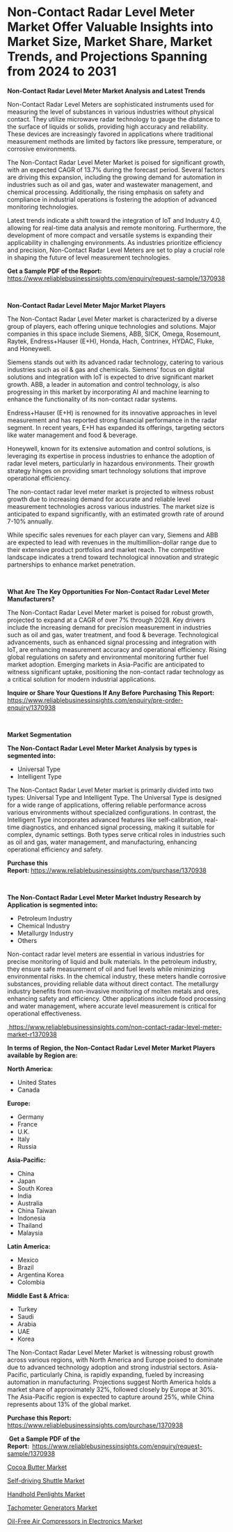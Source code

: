 <p><h1>Non-Contact Radar Level Meter Market Offer Valuable Insights into Market Size, Market Share, Market Trends, and Projections Spanning from 2024 to 2031</h1></p><p><strong>Non-Contact Radar Level Meter Market Analysis and Latest Trends</strong></p>
<p><p>Non-Contact Radar Level Meters are sophisticated instruments used for measuring the level of substances in various industries without physical contact. They utilize microwave radar technology to gauge the distance to the surface of liquids or solids, providing high accuracy and reliability. These devices are increasingly favored in applications where traditional measurement methods are limited by factors like pressure, temperature, or corrosive environments.</p><p>The Non-Contact Radar Level Meter Market is poised for significant growth, with an expected CAGR of 13.7% during the forecast period. Several factors are driving this expansion, including the growing demand for automation in industries such as oil and gas, water and wastewater management, and chemical processing. Additionally, the rising emphasis on safety and compliance in industrial operations is fostering the adoption of advanced monitoring technologies. </p><p>Latest trends indicate a shift toward the integration of IoT and Industry 4.0, allowing for real-time data analysis and remote monitoring. Furthermore, the development of more compact and versatile systems is expanding their applicability in challenging environments. As industries prioritize efficiency and precision, Non-Contact Radar Level Meters are set to play a crucial role in shaping the future of level measurement technologies.</p></p>
<p><strong>Get a Sample PDF of the Report:&nbsp;</strong> <a href="https://www.reliablebusinessinsights.com/enquiry/request-sample/1370938?utm_campaign=1113&utm_medium=2&utm_source=Github&utm_content=ia&utm_term=29102024&utm_id=non-contact-radar-level-meter">https://www.reliablebusinessinsights.com/enquiry/request-sample/1370938</a></p>
<p>&nbsp;</p>
<p><strong>Non-Contact Radar Level Meter Major Market Players</strong></p>
<p><p>The Non-Contact Radar Level Meter market is characterized by a diverse group of players, each offering unique technologies and solutions. Major companies in this space include Siemens, ABB, SICK, Omega, Rosemount, Raytek, Endress+Hauser (E+H), Honda, Hach, Contrinex, HYDAC, Fluke, and Honeywell.</p><p>Siemens stands out with its advanced radar technology, catering to various industries such as oil & gas and chemicals. Siemens' focus on digital solutions and integration with IoT is expected to drive significant market growth. ABB, a leader in automation and control technology, is also progressing in this market by incorporating AI and machine learning to enhance the functionality of its non-contact radar systems.</p><p>Endress+Hauser (E+H) is renowned for its innovative approaches in level measurement and has reported strong financial performance in the radar segment. In recent years, E+H has expanded its offerings, targeting sectors like water management and food & beverage. </p><p>Honeywell, known for its extensive automation and control solutions, is leveraging its expertise in process industries to enhance the adoption of radar level meters, particularly in hazardous environments. Their growth strategy hinges on providing smart technology solutions that improve operational efficiency.</p><p>The non-contact radar level meter market is projected to witness robust growth due to increasing demand for accurate and reliable level measurement technologies across various industries. The market size is anticipated to expand significantly, with an estimated growth rate of around 7-10% annually.</p><p>While specific sales revenues for each player can vary, Siemens and ABB are expected to lead with revenues in the multimillion-dollar range due to their extensive product portfolios and market reach. The competitive landscape indicates a trend toward technological innovation and strategic partnerships to enhance market penetration.</p></p>
<p>&nbsp;</p>
<p><strong>What Are The Key Opportunities For Non-Contact Radar Level Meter Manufacturers?</strong></p>
<p><p>The Non-Contact Radar Level Meter market is poised for robust growth, projected to expand at a CAGR of over 7% through 2028. Key drivers include the increasing demand for precision measurement in industries such as oil and gas, water treatment, and food & beverage. Technological advancements, such as enhanced signal processing and integration with IoT, are enhancing measurement accuracy and operational efficiency. Rising global regulations on safety and environmental monitoring further fuel market adoption. Emerging markets in Asia-Pacific are anticipated to witness significant uptake, positioning the non-contact radar technology as a critical solution for modern industrial applications.</p></p>
<p><strong>Inquire or Share Your Questions If Any Before Purchasing This Report:</strong> <a href="https://www.reliablebusinessinsights.com/enquiry/pre-order-enquiry/1370938?utm_campaign=1113&utm_medium=2&utm_source=Github&utm_content=ia&utm_term=29102024&utm_id=non-contact-radar-level-meter">https://www.reliablebusinessinsights.com/enquiry/pre-order-enquiry/1370938</a></p>
<p>&nbsp;</p>
<p><strong>Market Segmentation</strong></p>
<p><strong>The Non-Contact Radar Level Meter Market Analysis by types is segmented into:</strong></p>
<p><ul><li>Universal Type</li><li>Intelligent Type</li></ul></p>
<p><p>The Non-Contact Radar Level Meter market is primarily divided into two types: Universal Type and Intelligent Type. The Universal Type is designed for a wide range of applications, offering reliable performance across various environments without specialized configurations. In contrast, the Intelligent Type incorporates advanced features like self-calibration, real-time diagnostics, and enhanced signal processing, making it suitable for complex, dynamic settings. Both types serve critical roles in industries such as oil and gas, water management, and manufacturing, enhancing operational efficiency and safety.</p></p>
<p><strong>Purchase this Report:&nbsp;</strong><a href="https://www.reliablebusinessinsights.com/purchase/1370938?utm_campaign=1113&utm_medium=2&utm_source=Github&utm_content=ia&utm_term=29102024&utm_id=non-contact-radar-level-meter">https://www.reliablebusinessinsights.com/purchase/1370938</a></p>
<p>&nbsp;</p>
<p><strong>The Non-Contact Radar Level Meter Market Industry Research by Application is segmented into:</strong></p>
<p><ul><li>Petroleum Industry</li><li>Chemical Industry</li><li>Metallurgy Industry</li><li>Others</li></ul></p>
<p><p>Non-contact radar level meters are essential in various industries for precise monitoring of liquid and bulk materials. In the petroleum industry, they ensure safe measurement of oil and fuel levels while minimizing environmental risks. In the chemical industry, these meters handle corrosive substances, providing reliable data without direct contact. The metallurgy industry benefits from non-invasive monitoring of molten metals and ores, enhancing safety and efficiency. Other applications include food processing and water management, where accurate level measurement is critical for operational effectiveness.</p></p>
<p><a href="https://www.reliablebusinessinsights.com/non-contact-radar-level-meter-market-r1370938?utm_campaign=1113&utm_medium=2&utm_source=Github&utm_content=ia&utm_term=29102024&utm_id=non-contact-radar-level-meter">&nbsp;https://www.reliablebusinessinsights.com/non-contact-radar-level-meter-market-r1370938</a></p>
<p><strong>In terms of Region, the Non-Contact Radar Level Meter Market Players available by Region are:</strong></p>
<p>
    <p> <strong> North America: </strong>
        <ul>
            <li>United States</li>
            <li>Canada</li>
        </ul>
        </p> 
    <p> <strong> Europe: </strong>
        <ul>
            <li>Germany</li>
            <li>France</li>
            <li>U.K.</li>
            <li>Italy</li>
            <li>Russia</li>
        </ul>
        </p> 
    <p> <strong> Asia-Pacific: </strong>
        <ul>
            <li>China</li>
            <li>Japan</li>
            <li>South Korea</li>
            <li>India</li>
            <li>Australia</li>
            <li>China Taiwan</li>
            <li>Indonesia</li>
            <li>Thailand</li>
            <li>Malaysia</li>
        </ul>
        </p> 
    <p> <strong> Latin America: </strong>
        <ul>
            <li>Mexico</li>
            <li>Brazil</li>
            <li>Argentina Korea</li>
            <li>Colombia</li>
        </ul>
        </p> 
    <p> <strong> Middle East & Africa: </strong>
        <ul>
            <li>Turkey</li>
            <li>Saudi</li>
            <li>Arabia</li>
            <li>UAE</li>
            <li>Korea</li>
        </ul>
    </p>
    </p>
<p><p>The Non-Contact Radar Level Meter Market is witnessing robust growth across various regions, with North America and Europe poised to dominate due to advanced technology adoption and strong industrial sectors. Asia-Pacific, particularly China, is rapidly expanding, fueled by increasing automation in manufacturing. Projections suggest North America holds a market share of approximately 32%, followed closely by Europe at 30%. The Asia-Pacific region is expected to capture around 25%, while China represents about 13% of the global market.</p></p>
<p><strong>Purchase this Report: </strong><a href="https://www.reliablebusinessinsights.com/purchase/1370938?utm_campaign=1113&utm_medium=2&utm_source=Github&utm_content=ia&utm_term=29102024&utm_id=non-contact-radar-level-meter">https://www.reliablebusinessinsights.com/purchase/1370938</a></p>
<p>&nbsp;<strong>Get a Sample PDF of the Report:&nbsp;&nbsp;</strong><a href="https://www.reliablebusinessinsights.com/enquiry/request-sample/1370938?utm_campaign=1113&utm_medium=2&utm_source=Github&utm_content=ia&utm_term=29102024&utm_id=non-contact-radar-level-meter">https://www.reliablebusinessinsights.com/enquiry/request-sample/1370938</a></p>
<p><strong></strong></p>
<p><p><a href="https://www.linkedin.com/pulse/charting-future-comprehensive-analysis-global-cocoa-butter-kwjje?utm_campaign=1113&utm_medium=2&utm_source=Github&utm_content=ia&utm_term=29102024&utm_id=non-contact-radar-level-meter">Cocoa Butter Market</a></p><p><a href="https://github.com/baldonopiturbeu/Market-Research-Report-List-1/blob/main/self-driving-shuttle-market.md?utm_campaign=1113&utm_medium=2&utm_source=Github&utm_content=ia&utm_term=29102024&utm_id=non-contact-radar-level-meter">Self-driving Shuttle Market</a></p><p><a href="https://github.com/ellinutterosx5/Market-Research-Report-List-1/blob/main/handhold-penlights-market.md?utm_campaign=1113&utm_medium=2&utm_source=Github&utm_content=ia&utm_term=29102024&utm_id=non-contact-radar-level-meter">Handhold Penlights Market</a></p><p><a href="https://www.linkedin.com/pulse/driving-forces-global-tachometer-generators-market-trends-e3pye?utm_campaign=1113&utm_medium=2&utm_source=Github&utm_content=ia&utm_term=29102024&utm_id=non-contact-radar-level-meter">Tachometer Generators Market</a></p><p><a href="https://issuu.com/reportprime-2/docs/oil-free-air-compressors-in-electro_6b60f547b88ba6?utm_campaign=1113&utm_medium=2&utm_source=Github&utm_content=ia&utm_term=29102024&utm_id=non-contact-radar-level-meter">Oil-Free Air Compressors in Electronics Market</a></p></p>